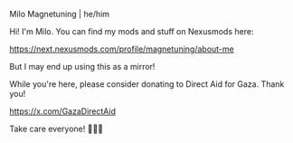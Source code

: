 Milo Magnetuning | he/him

Hi! I'm Milo. You can find my mods and stuff on Nexusmods here:

https://next.nexusmods.com/profile/magnetuning/about-me

But I may end up using this as a mirror!

While you're here, please consider donating to Direct Aid for Gaza. Thank you!

https://x.com/GazaDirectAid

Take care everyone! 🌟🧲🎶
